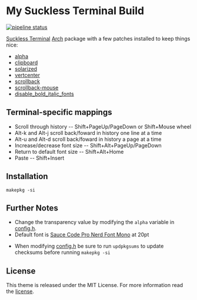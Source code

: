# My Suckless Terminal Build

[![pipeline status](https://gitlab.higherlearning.eu/personal/github/st/badges/master/pipeline.svg)](https://gitlab.higherlearning.eu/personal/github/st/commits/master)

[Suckless Terminal](https://st.suckless.org) [Arch](https://www.archlinux.org/) package with a few patches installed to keep things nice:

+ [alpha](https://st.suckless.org/patches/alpha/)
+ [clipboard](https://st.suckless.org/patches/clipboard/)
+ [solarized](https://st.suckless.org/patches/solarized/)
+ [vertcenter](https://st.suckless.org/patches/vertcenter/)
+ [scrollback](https://st.suckless.org/patches/scrollback/)
+ [scrollback-mouse](https://st.suckless.org/patches/scrollback/)
+ [disable_bold_italic_fonts](https://st.suckless.org/patches/disable_bold_italic_fonts/)

## Terminal-specific mappings

+ Scroll through history -- Shift+PageUp/PageDown or Shift+Mouse wheel
+ Alt-k and Alt-j scroll back/foward in history one line at a time
+ Alt-u and Alt-d scroll back/foward in history a page at a time
+ Increase/decrease font size -- Shift+Alt+PageUp/PageDown
+ Return to default font size -- Shift+Alt+Home
+ Paste -- Shift+Insert

## Installation

```
makepkg -si
```

## Further Notes

+ Change the transparency value by modifying the `alpha` variable in [config.h](https://github.com/alrayyes/st/blob/master/config.h).
+ Default font is [Sauce Code Pro Nerd Font Mono](https://github.com/ryanoasis/nerd-fonts/blob/master/patched-fonts/SourceCodePro) at 20pt
* When modifying [config.h](https://github.com/alrayyes/st/blob/master/config.h) be sure to run ```updpkgsums``` to update checksums before running ```makepkg -si```

## License

This theme is released under the MIT License. For more information read the [license][license].

[license]: https://github.com/alrayyes/st/blob/master/LICENSE.md
